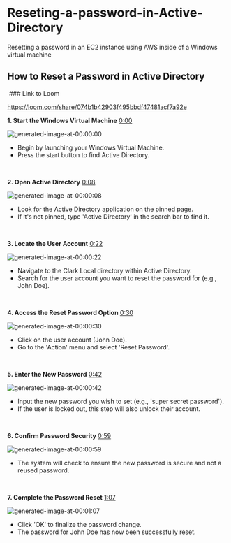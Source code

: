 # Reseting-a-password-in-Active-Directory
Resetting a  password in an EC2 instance using AWS inside of a Windows virtual machine

## How to Reset a Password in Active Directory

 ### Link to Loom

<https://loom.com/share/074b1b42903f495bbdf47481acf7a92e>

**1. Start the Windows Virtual Machine** [0:00](https://loom.com/share/074b1b42903f495bbdf47481acf7a92e?t=0)

![generated-image-at-00:00:00](https://loom.com/i/d70ab0f4ea704ad5bb56bf3a7bce25f0?workflows_screenshot=true)

- Begin by launching your Windows Virtual Machine.
- Press the start button to find Active Directory.

 

**2. Open Active Directory** [0:08](https://loom.com/share/074b1b42903f495bbdf47481acf7a92e?t=8)

![generated-image-at-00:00:08](https://loom.com/i/0874e7f315814b95ba99e32466fe8f10?workflows_screenshot=true)

- Look for the Active Directory application on the pinned page.
- If it's not pinned, type 'Active Directory' in the search bar to find it.

 

**3. Locate the User Account** [0:22](https://loom.com/share/074b1b42903f495bbdf47481acf7a92e?t=22)

![generated-image-at-00:00:22](https://loom.com/i/41e80de6fdaa45edac90e1d46f48bff5?workflows_screenshot=true)

- Navigate to the Clark Local directory within Active Directory.
- Search for the user account you want to reset the password for (e.g., John Doe).

 

**4. Access the Reset Password Option** [0:30](https://loom.com/share/074b1b42903f495bbdf47481acf7a92e?t=30)

![generated-image-at-00:00:30](https://loom.com/i/adb3536016594184837af7aac68892f3?workflows_screenshot=true)

- Click on the user account (John Doe).
- Go to the 'Action' menu and select 'Reset Password'.

 

**5. Enter the New Password** [0:42](https://loom.com/share/074b1b42903f495bbdf47481acf7a92e?t=42)

![generated-image-at-00:00:42](https://loom.com/i/d5bcb7fd36dd4e7faed38e19db32b172?workflows_screenshot=true)

- Input the new password you wish to set (e.g., 'super secret password').
- If the user is locked out, this step will also unlock their account.

 

**6. Confirm Password Security** [0:59](https://loom.com/share/074b1b42903f495bbdf47481acf7a92e?t=59)

![generated-image-at-00:00:59](https://loom.com/i/902ee7045bdb48219be475ac115bf13b?workflows_screenshot=true)

- The system will check to ensure the new password is secure and not a reused password.

 

**7. Complete the Password Reset** [1:07](https://loom.com/share/074b1b42903f495bbdf47481acf7a92e?t=67)

![generated-image-at-00:01:07](https://loom.com/i/57d1e218d95841f3b324237b216f86b0?workflows_screenshot=true)

- Click 'OK' to finalize the password change.
- The password for John Doe has now been successfully reset.

